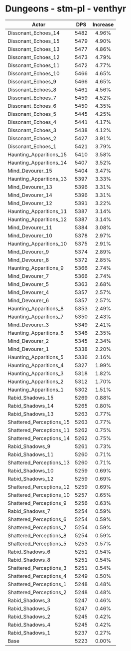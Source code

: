 # Dungeons - stm-pl - venthyr
| Actor | DPS | Increase |
|---|:---:|:---:|
|Dissonant_Echoes_14|5482|4.96%|
|Dissonant_Echoes_15|5479|4.90%|
|Dissonant_Echoes_13|5477|4.86%|
|Dissonant_Echoes_12|5473|4.79%|
|Dissonant_Echoes_11|5472|4.77%|
|Dissonant_Echoes_10|5466|4.65%|
|Dissonant_Echoes_9|5466|4.65%|
|Dissonant_Echoes_8|5461|4.56%|
|Dissonant_Echoes_7|5459|4.52%|
|Dissonant_Echoes_6|5450|4.35%|
|Dissonant_Echoes_5|5445|4.25%|
|Dissonant_Echoes_4|5441|4.17%|
|Dissonant_Echoes_3|5438|4.12%|
|Dissonant_Echoes_2|5427|3.91%|
|Dissonant_Echoes_1|5421|3.79%|
|Haunting_Apparitions_15|5410|3.58%|
|Haunting_Apparitions_14|5407|3.52%|
|Mind_Devourer_15|5404|3.47%|
|Haunting_Apparitions_13|5397|3.33%|
|Mind_Devourer_13|5396|3.31%|
|Mind_Devourer_14|5396|3.31%|
|Mind_Devourer_12|5391|3.22%|
|Haunting_Apparitions_11|5387|3.14%|
|Haunting_Apparitions_12|5387|3.14%|
|Mind_Devourer_11|5384|3.08%|
|Mind_Devourer_10|5378|2.97%|
|Haunting_Apparitions_10|5375|2.91%|
|Mind_Devourer_9|5374|2.89%|
|Mind_Devourer_8|5372|2.85%|
|Haunting_Apparitions_9|5366|2.74%|
|Mind_Devourer_7|5366|2.74%|
|Mind_Devourer_5|5363|2.68%|
|Mind_Devourer_4|5357|2.57%|
|Mind_Devourer_6|5357|2.57%|
|Haunting_Apparitions_8|5353|2.49%|
|Haunting_Apparitions_7|5350|2.43%|
|Mind_Devourer_3|5349|2.41%|
|Haunting_Apparitions_6|5346|2.35%|
|Mind_Devourer_2|5345|2.34%|
|Mind_Devourer_1|5338|2.20%|
|Haunting_Apparitions_5|5336|2.16%|
|Haunting_Apparitions_4|5327|1.99%|
|Haunting_Apparitions_3|5318|1.82%|
|Haunting_Apparitions_2|5312|1.70%|
|Haunting_Apparitions_1|5302|1.51%|
|Rabid_Shadows_15|5269|0.88%|
|Rabid_Shadows_14|5265|0.80%|
|Rabid_Shadows_13|5263|0.77%|
|Shattered_Perceptions_15|5263|0.77%|
|Shattered_Perceptions_11|5262|0.75%|
|Shattered_Perceptions_14|5262|0.75%|
|Rabid_Shadows_9|5261|0.73%|
|Rabid_Shadows_11|5260|0.71%|
|Shattered_Perceptions_13|5260|0.71%|
|Rabid_Shadows_10|5259|0.69%|
|Rabid_Shadows_12|5259|0.69%|
|Shattered_Perceptions_12|5259|0.69%|
|Shattered_Perceptions_10|5257|0.65%|
|Shattered_Perceptions_9|5256|0.63%|
|Rabid_Shadows_7|5254|0.59%|
|Shattered_Perceptions_6|5254|0.59%|
|Shattered_Perceptions_7|5254|0.59%|
|Shattered_Perceptions_8|5254|0.59%|
|Shattered_Perceptions_5|5253|0.57%|
|Rabid_Shadows_6|5251|0.54%|
|Rabid_Shadows_8|5251|0.54%|
|Shattered_Perceptions_3|5251|0.54%|
|Shattered_Perceptions_4|5249|0.50%|
|Shattered_Perceptions_1|5248|0.48%|
|Shattered_Perceptions_2|5248|0.48%|
|Rabid_Shadows_3|5247|0.46%|
|Rabid_Shadows_5|5247|0.46%|
|Rabid_Shadows_2|5245|0.42%|
|Rabid_Shadows_4|5245|0.42%|
|Rabid_Shadows_1|5237|0.27%|
|Base|5223|0.00%|
